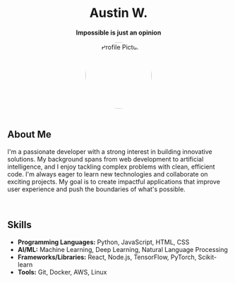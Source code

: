 <div align="center">
  <h1>Austin W.</h1>
  <p><strong>Impossible is just an opinion</strong></p>

  <img src="https://lh3.googleusercontent.com/a/ACg8ocLSFPSEuTKSKvnTYHn5-SesPO5fHDbtkwU47ZIinb1olsJfU7W9=s96-c-rg-br100" alt="Profile Picture" width="150" style="border-radius: 50%;"/>
</div>

<br />

## About Me

<p>
  I'm a passionate developer with a strong interest in building innovative solutions. My background spans from web development to artificial intelligence, and I enjoy tackling complex problems with clean, efficient code. I'm always eager to learn new technologies and collaborate on exciting projects. My goal is to create impactful applications that improve user experience and push the boundaries of what's possible.
</p>

<br />

## Skills

-   **Programming Languages:** Python, JavaScript, HTML, CSS
-   **AI/ML:** Machine Learning, Deep Learning, Natural Language Processing
-   **Frameworks/Libraries:** React, Node.js, TensorFlow, PyTorch, Scikit-learn
-   **Tools:** Git, Docker, AWS, Linux


<br />
